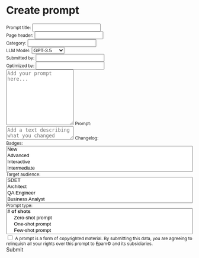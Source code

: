 # Create prompt

<script type="text/javascript" src="/js/ui.js"></script>
<script type="text/javascript" src="/js/actions.js"></script>
<script type="text/javascript" src="/js/main.js"></script>
<link href="https://cdn.jsdelivr.net/npm/bootstrap@5.3.1/dist/css/bootstrap.min.css" rel="stylesheet" integrity="sha384-4bw+/aepP/YC94hEpVNVgiZdgIC5+VKNBQNGCHeKRQN+PtmoHDEXuppvnDJzQIu9" crossorigin="anonymous">
<link rel="stylesheet" href="https://cdnjs.cloudflare.com/ajax/libs/font-awesome/6.4.2/css/all.min.css" integrity="sha512-z3gLpd7yknf1YoNbCzqRKc4qyor8gaKU1qmn+CShxbuBusANI9QpRohGBreCFkKxLhei6S9CQXFEbbKuqLg0DA==" crossorigin="anonymous" referrerpolicy="no-referrer" />
<script src="https://code.jquery.com/jquery-3.7.0.min.js" integrity="sha256-2Pmvv0kuTBOenSvLm6bvfBSSHrUJ+3A7x6P5Ebd07/g=" crossorigin="anonymous"></script>
<script src="https://cdn.jsdelivr.net/npm/bootstrap@5.3.1/dist/js/bootstrap.bundle.min.js" integrity="sha384-HwwvtgBNo3bZJJLYd8oVXjrBZt8cqVSpeBNS5n7C8IVInixGAoxmnlMuBnhbgrkm" crossorigin="anonymous"></script>
<script src="https://cdn.jsdelivr.net/npm/clipboard@2.0.11/dist/clipboard.min.js"></script>
<link href="https://cdn.jsdelivr.net/npm/select2@4.1.0-rc.0/dist/css/select2.min.css" rel="stylesheet" />
<script src="https://cdn.jsdelivr.net/npm/select2@4.1.0-rc.0/dist/js/select2.min.js"></script>

<script>
  $(function() {
    $('.multiple-select').select2();
  })
</script>

<div class="container">
  <div class="row">
    <div class="input-group input-group-sm mb-2">
      <span class="input-group-text text-primary"><small>Prompt title:</small></span>
      <input type="text" class="form-control" aria-label="Prompt Title input" id="promptTitle">
    </div>
  </div>
  <div class="row">
    <div class="input-group input-group-sm mb-2">
      <span class="input-group-text text-primary"><small>Page header:</small></span>
      <input type="text" class="form-control" aria-label="Page Header input" id="pageHeader">
    </div>
  </div>
  <div class="row">
    <div class="col">
        <div class="input-group input-group-sm mb-2">
          <span class="input-group-text text-primary"><small>Category:</small></span>
          <input type="text" class="form-control" aria-label="Category input" id="category">
        </div>
        <div class="input-group input-group-sm mb-2">
          <label class="input-group-text text-primary" for="llmModel"><small>LLM Model:</small></label>
          <select class="form-select" id="llmModel">
            <option>GPT-3.5</option>
            <option value="1">GPT-4</option>
            <option value="2">LLaMA</option>
            <option value="3">LLaMA 2</option>
            <option value="4">PaLM</option>
            <option value="5">PaLM 2</option>
            <option value="6">Med-PaLM</option>
            <option value="7">Gemini</option>
          </select>
        </div>
    </div>
    <div class="col mb-2">
        <div class="input-group input-group-sm mb-2">
          <span class="input-group-text text-primary"><small>Submitted by:</small></span>
          <input type="text" class="form-control" aria-label="Submitted By input" id="submittedBy">
        </div>
        <div class="input-group input-group-sm">
          <span class="input-group-text text-primary"><small>Optimized by:</small></span>
          <input type="text" class="form-control" aria-label="Optimized By input" id="optimizedBy">
        </div>
    </div>
  </div>
</div>

<div class="container mb-2">
    <div class="row">
        <div class="col">
            <div class="form-floating">
              <textarea class="form-control" style="height: 150px" placeholder="Add your prompt here..." id="promptTextArea"></textarea>
              <label class="text-primary" for="promptTextArea"><small>Prompt:</small></label>
            </div>
        </div>
    </div>
</div>

<div class="container mb-2">
    <div class="row">
        <div class="col">
            <div class="form-floating">
              <textarea class="form-control" placeholder="Add a text describing what you changed here..." id="changelogTextArea"></textarea>
              <label class="text-primary" for="changelogTextArea"><small>Changelog:</small></label>
            </div>
        </div>
    </div>
</div>

<div class="container">
    <div class="row mb-2">
        <label class="col-md-3 text-primary" for="selectBadges"><small>Badges:</small></label>
        <div class="col">
            <select id="selectBadges" style="width: 100%;" multiple="multiple" class="multiple-select" aria-label="select badges">
                <option value="1">New</option>
                <option value="2">Advanced</option>
                <option value="3">Interactive</option>
                <option value="4">Intermediate</option>
            </select>
        </div>
    </div>
    <div class="row mb-2">
        <label class="col-md-3 text-primary" for="selectTargetAudience"><small>Target audience:</small></label>
        <div class="col">
            <select id="selectTargetAudience" multiple="multiple" style="width: 100%;" class="multiple-select" aria-label="select target audience">
                <option value="1">SDET</option>
                <option value="2">Architect</option>
                <option value="3">QA Engineer</option>
                <option value="4">Business Analyst</option>
                <option value="5">Product Owner</option>
                <option value="6">Developer</option>
                <option value="7">Designer</option>
            </select>
        </div>
    </div>
    <div class="row mb-2">
        <label for="selectPromptType" class="col-md-3 text-primary"><small>Prompt type:</small></label>
        <div class="col">
            <select id="selectPromptType" multiple="multiple" style="width: 100%;" class="multiple-select" aria-label="Select prompt type">
                <optgroup label="# of shots">
                    <option value="1">Zero-shot prompt</option>
                    <option value="2">One-shot prompt</option>
                    <option value="3">Few-shot prompt</option>
                </optgroup>
                <optgroup label="User/System prompt">
                    <option value="4">User prompt</option>
                    <option value="5">System prompt</option>
                </optgroup>
                <optgroup label="Way of providing data/variables">
                    <option value="6">Template prompt</option>
                    <option value="7">Interactive prompt</option>
                </optgroup>
            </select>
        </div>
    </div>
    <div class="form-check form-switch">
      <input class="form-check-input" type="checkbox" role="switch" id="agreeToTerms">
      <label class="form-check-label" for="agreeToTerms"><small>A prompt is a form of copyrighted material. By submitting this data, you are agreeing to relinquish all your rights over this prompt to Epam&copy; and its subsidiaries.</small></label>
    </div>
    <a type="button" id="submitPrompt" class="btn btn-sm btn-success link-light float-end mb-2" onclick="actions.submitNewPrompt(event);"><i class="fa-regular fa-square-plus"></i> Submit</a>
</div>
